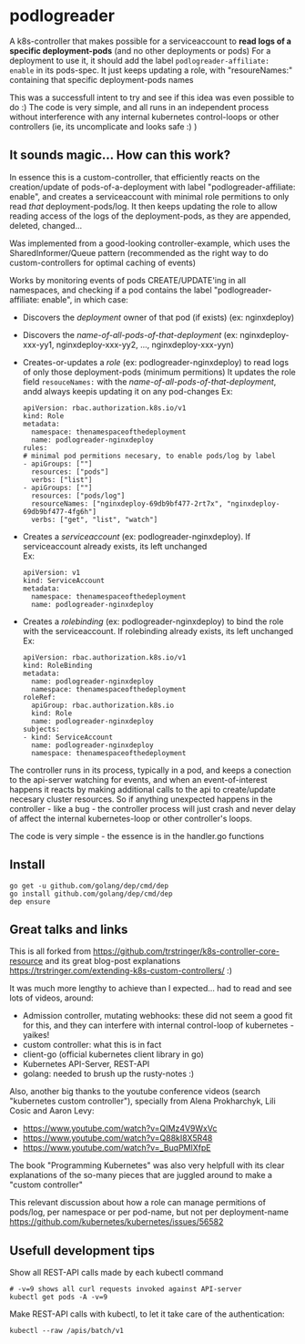 # podlogreader

A k8s-controller that makes possible for a serviceaccount to **read logs of a specific deployment-pods** (and no other deployments or pods)
For a deployment to use it, it should add the label `podlogreader-affiliate: enable` in its pods-spec.
It just keeps updating a role, with "resoureNames:" containing that specific deployment-pods names


This was a successfull intent to try and see if this idea was even possible to do :)
The code is very simple, and all runs in an independent process without interference with any internal kubernetes control-loops or other controllers (ie, its uncomplicate and looks safe :) ) 


## It sounds magic... How can this work?

In essence this is a custom-controller, that efficiently reacts on the creation/update of pods-of-a-deployment with label "podlogreader-affiliate: enable", and creates a serviceaccount with minimal role permitions to only read *that* deployment-pods/log. It then keeps updating the role to allow reading access of the logs of the deployment-pods, as they are appended, deleted, changed... 

Was implemented from a good-looking controller-example, which uses the SharedInformer/Queue pattern (recommended as the right way to do custom-controllers for optimal caching of events)

Works by monitoring events of pods CREATE/UPDATE'ing in all namespaces, and checking if a pod contains the label "podlogreader-affiliate: enable", in which case:
  - Discovers the *deployment* owner of that pod (if exists) (ex: nginxdeploy)

  - Discovers the *name-of-all-pods-of-that-deployment* (ex: nginxdeploy-xxx-yy1, nginxdeploy-xxx-yy2, ..., nginxdeploy-xxx-yyn)

  - Creates-or-updates a *role* (ex: podlogreader-nginxdeploy) to read logs of only those deployment-pods (minimum permitions)
    It updates the role field `resouceNames:` with the *name-of-all-pods-of-that-deployment*, andd always keepis updating it on any pod-changes
    Ex:
    ```
    apiVersion: rbac.authorization.k8s.io/v1
    kind: Role
    metadata:
      namespace: thenamespaceofthedeployment
      name: podlogreader-nginxdeploy
    rules:
    # minimal pod permitions necesary, to enable pods/log by label
    - apiGroups: [""]
      resources: ["pods"]
      verbs: ["list"]
    - apiGroups: [""]
      resources: ["pods/log"]
      resourceNames: ["nginxdeploy-69db9bf477-2rt7x", "nginxdeploy-69db9bf477-4fg6h"]
      verbs: ["get", "list", "watch"]
    ```

  - Creates a *serviceaccount* (ex: podlogreader-nginxdeploy). 
    If serviceaccount already exists, its left unchanged    
    Ex:
    ```
    apiVersion: v1
    kind: ServiceAccount
    metadata:
      namespace: thenamespaceofthedeployment
      name: podlogreader-nginxdeploy
    ```    

  - Creates a *rolebinding* (ex: podlogreader-nginxdeploy) to bind the role with the serviceaccount. 
    If rolebinding already exists, its left unchanged    
    Ex:
    ```
    apiVersion: rbac.authorization.k8s.io/v1
    kind: RoleBinding
    metadata:
      name: podlogreader-nginxdeploy
      namespace: thenamespaceofthedeployment
    roleRef:
      apiGroup: rbac.authorization.k8s.io
      kind: Role
      name: podlogreader-nginxdeploy
    subjects:
    - kind: ServiceAccount
      name: podlogreader-nginxdeploy
      namespace: thenamespaceofthedeployment
    ```


The controller runs in its process, typically in a pod, and keeps a conection to the api-server watching for events, and when an event-of-interest happens it reacts by making additional calls to the api to create/update necesary cluster resources. So if anything unexpected happens in the controller - like a bug - the controller process will just crash and never delay of affect the internal kubernetes-loop or other controller's loops.

The code is very simple - the essence is in the handler.go functions




## Install
```
go get -u github.com/golang/dep/cmd/dep
go install github.com/golang/dep/cmd/dep
dep ensure
```



## Great talks and links

This is all forked from https://github.com/trstringer/k8s-controller-core-resource and its great blog-post explanations https://trstringer.com/extending-k8s-custom-controllers/ :)


It was much more lengthy to achieve than I expected... had to read and see lots of videos, around:
 - Admission controller, mutating webhooks: these did not seem a good fit for this, and they can interfere with internal control-loop of kubernetes - yaikes! 
 - custom controller: what this is in fact
 - client-go (official kubernetes client library in go)
 - Kubernetes API-Server, REST-API 
 - golang: needed to brush up the rusty-notes :)


Also, another big thanks to the youtube conference videos (search "kubernetes custom controller"), specially from Alena Prokharchyk, Lili Cosic and Aaron Levy:
  - https://www.youtube.com/watch?v=QIMz4V9WxVc
  - https://www.youtube.com/watch?v=Q88kI8X5R48
  - https://www.youtube.com/watch?v=_BuqPMlXfpE


The book "Programming Kubernetes" was also very helpfull with its clear explanations of the so-many pieces that are juggled around to make a "custom controller" 

This relevant discussion about how a role can manage permitions of pods/log, per namespace or per pod-name, but not per deployment-name https://github.com/kubernetes/kubernetes/issues/56582




## Usefull development tips

Show all REST-API calls made by each kubectl command
```
# -v=9 shows all curl requests invoked against API-server
kubectl get pods -A -v=9
```

Make REST-API calls with kubectl, to let it take care of the authentication:
```
kubectl --raw /apis/batch/v1
``` 

